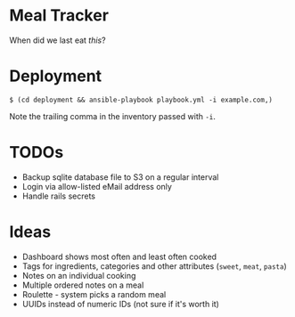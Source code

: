 # Meal Tracker

When did we last eat _this_?

# Deployment

```command
$ (cd deployment && ansible-playbook playbook.yml -i example.com,)
```

Note the trailing comma in the inventory passed with `-i`.

# TODOs

* Backup sqlite database file to S3 on a regular interval
* Login via allow-listed eMail address only
* Handle rails secrets
# Ideas

* Dashboard shows most often and least often cooked
* Tags for ingredients, categories and other attributes (`sweet`, `meat`, `pasta`)
* Notes on an individual cooking
* Multiple ordered notes on a meal
* Roulette - system picks a random meal
* UUIDs instead of numeric IDs (not sure if it's worth it)
